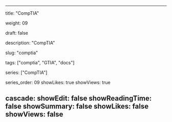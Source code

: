 ---

title: "CompTIA"

weight: 09

draft: false

description: "CompTIA"

slug: "comptia"

tags: ["comptia", "GTIA", "docs"]

series: ["CompTIA"]

series_order: 09
showLikes: true
showViews: true

cascade:
  showEdit: false
  showReadingTime: false
  showSummary: false
  showLikes: false
  showViews: false
---